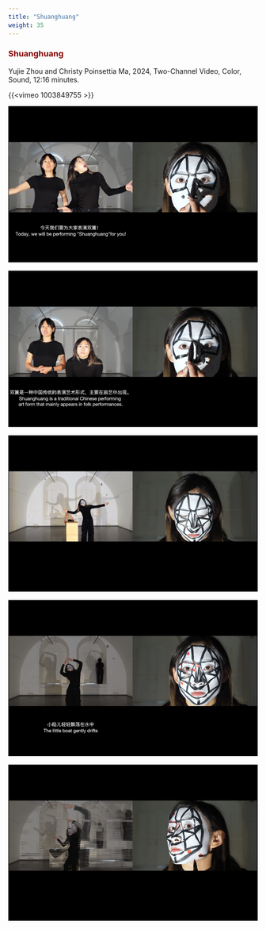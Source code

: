 ```yaml
---
title: "Shuanghuang"
weight: 35
---
```


### **<span style="color: #850000;">Shuanghuang</span>**


 Yujie Zhou and Christy Poinsettia Ma, 2024, Two-Channel Video, Color, Sound, 12:16 minutes. 



{{<vimeo 1003849755 >}}




![image](shuanghuang-5.png)  

![image](shuanghuang-1.png)  


![image](shuanghuang-6.png)  

![image](shuanghuang-2.png)  


![image](shuanghuang-3.png)  




<p>&nbsp;</p>


